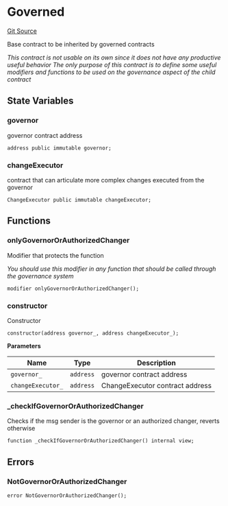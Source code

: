 # Governed

[Git Source](https://github.com/rsksmart/builder-incentives-sc/blob/41546c9143c56d780a633252c86982026a849c39/src/governance/Governed.sol)

Base contract to be inherited by governed contracts

_This contract is not usable on its own since it does not have any *productive useful* behavior The only purpose of this
contract is to define some useful modifiers and functions to be used on the governance aspect of the child contract_

## State Variables

### governor

governor contract address

```solidity
address public immutable governor;
```

### changeExecutor

contract that can articulate more complex changes executed from the governor

```solidity
ChangeExecutor public immutable changeExecutor;
```

## Functions

### onlyGovernorOrAuthorizedChanger

Modifier that protects the function

_You should use this modifier in any function that should be called through the governance system_

```solidity
modifier onlyGovernorOrAuthorizedChanger();
```

### constructor

Constructor

```solidity
constructor(address governor_, address changeExecutor_);
```

**Parameters**

| Name              | Type      | Description                     |
| ----------------- | --------- | ------------------------------- |
| `governor_`       | `address` | governor contract address       |
| `changeExecutor_` | `address` | ChangeExecutor contract address |

### \_checkIfGovernorOrAuthorizedChanger

Checks if the msg sender is the governor or an authorized changer, reverts otherwise

```solidity
function _checkIfGovernorOrAuthorizedChanger() internal view;
```

## Errors

### NotGovernorOrAuthorizedChanger

```solidity
error NotGovernorOrAuthorizedChanger();
```

